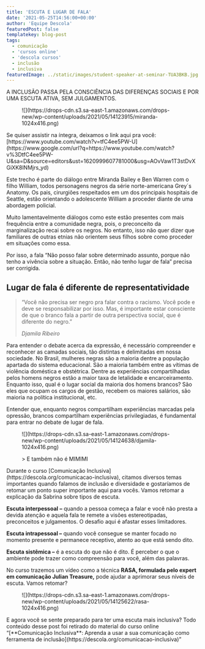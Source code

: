 ```yaml
---
title: 'ESCUTA E LUGAR DE FALA'
date: '2021-05-25T14:56:00+00:00'
author: 'Equipe Descola'
featuredPost: false
templatekey: blog-post
tags:
  - comunicação
  - 'cursos online'
  - 'descola cursos'
  - inclusão
  - inclusiva
featuredImage: ../static/images/student-speaker-at-seminar-TUA3BKB.jpg
---
```


A INCLUSÃO PASSA PELA CONSCIÊNCIA DAS DIFERENÇAS SOCIAIS E POR UMA ESCUTA ATIVA, SEM JULGAMENTOS.

<figure class="wp-block-image size-large is-resized">![](https://drops-cdn.s3.sa-east-1.amazonaws.com/drops-new/wp-content/uploads/2021/05/14123915/miranda-1024x416.png)</figure>Se quiser assistir na íntegra, deixamos o link aqui pra você: [https://www.youtube.com/watch?v=tfC4ee5PW-U](https://www.google.com/url?q=https://www.youtube.com/watch?v%3DtfC4ee5PW-U&sa=D&source=editors&ust=1620999607781000&usg=AOvVaw1T3stDvXGiXK8lNMjrs_yd)

Este trecho é parte do diálogo entre Miranda Bailey e Ben Warren com o filho William, todos personagens negros da série norte-americana Grey´s Anatomy. Os pais, cirurgiões respeitados em um dos principais hospitais de Seattle, estão orientando o adolescente William a proceder diante de uma abordagem policial.

Muito lamentavelmente diálogos como este estão presentes com mais frequência entre a comunidade negra, pois, o preconceito da marginalização recai sobre os negros. No entanto, isso não quer dizer que familiares de outras etnias não orientem seus filhos sobre como proceder em situações como essa.

Por isso, a fala “Não posso falar sobre determinado assunto, porque não tenho a vivência sobre a situação. Então, não tenho lugar de fala” precisa ser corrigida.

## **Lugar de fala é diferente de representatividade**

> “Você não precisa ser negro pra falar contra o racismo. Você pode e deve se responsabilizar por isso. Mas, é importante estar consciente de que o branco fala a partir de outra perspectiva social, que é diferente do negro.”
>
> <cite>Djamila Ribeiro</cite>

Para entender o debate acerca da expressão, é necessário compreender e reconhecer as camadas sociais, tão distintas e delimitadas em nossa sociedade. No Brasil, mulheres negras são a maioria dentre a população apartada do sistema educacional. São a maioria também entre as vítimas de violência doméstica e obstétrica. Dentre as experiências compartilhadas pelos homens negros estão a maior taxa de letalidade e encarceiramento. Enquanto isso, qual é o lugar social da maioria dos homens brancos? São eles que ocupam os cargos de gestão, recebem os maiores salários, são maioria na política institucional, etc.

Entender que, enquanto negros compartilham experiências marcadas pela opressão, brancos compartilham experiências privilegiadas, é fundamental para entrar no debate de lugar de fala.

<figure class="wp-block-image size-large">![](https://drops-cdn.s3.sa-east-1.amazonaws.com/drops-new/wp-content/uploads/2021/05/14124638/djamila-1024x416.png)</figure><figure class="wp-block-pullquote">> E também não é MIMIMI

</figure>Durante o curso [Comunicação Inclusiva](https://descola.org/comunicacao-inclusiva), citamos diversos temas importantes quando falamos de inclusão e diversidade e gostaríamos de retomar um ponto super importante aqui para vocês. Vamos retomar a explicação da Sabrina sobre tipos de escuta.

**Escuta interpessoal** **–** quando a pessoa começa a falar e você não presta a devida atenção e aquela fala te remete a visões estereotipadas, preconceitos e julgamentos. O desafio aqui é afastar esses limitadores.

**Escuta intrapessoal –** quando você consegue se manter focado no momento presente e permanece receptivo, atento ao que está sendo dito.

**Escuta sistêmica –** é a escuta do que não é dito. É perceber o que o ambiente pode trazer como compreensão para você, além das palavras.

No curso trazemos um vídeo como a técnica **RASA, formulada pelo expert em comunicação Julian Treasure,** pode ajudar a aprimorar seus níveis de escuta. Vamos retomar?

<figure class="wp-block-image size-large">![](https://drops-cdn.s3.sa-east-1.amazonaws.com/drops-new/wp-content/uploads/2021/05/14125622/rasa-1024x416.png)</figure>E agora você se sente preparado para ter uma escuta mais inclusiva? Todo conteúdo desse post foi retirado do material do curso online “[**Comunicação Inclusiva**: Aprenda a usar a sua comunicação como ferramenta de inclusão](https://descola.org/comunicacao-inclusiva)”
